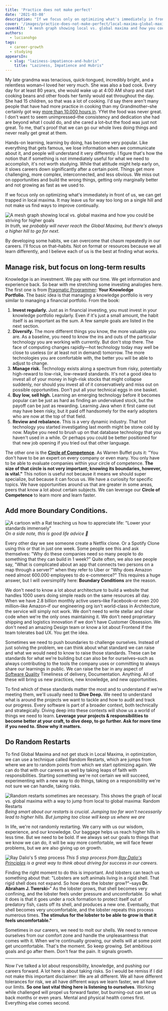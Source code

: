 ```yaml
---
title: 'Practice does not make perfect'
date: '2021-03-08'
description: "If we focus only on optimizing what's immediately in front of us, we can get trapped in local maxima. It may leave us for way too long on a single hill and not make us find ways to improve continually. Learn some habits that helped me cross that chasm."
cover: '/images/practice-does-not-make-perfect/local-maxima-global-maxima.jpg'
coverAlt: 'A mesh graph showing local vs. global maxima and how you could be striving for higher goals'
authors:
  - lucianohgo
tags:
  - career-growth
  - studying
appearsIn:
  - slug: "laziness-impatience-and-hubris"
    title: "Laziness, Impatience and Hubris"
---
```


My late grandma was tenacious, quick-tongued, incredibly bright, and a relentless woman–I loved her very much. She was also a bad cook. Every day for at least 80 years, she would wake up at 4:00 AM sharp and start cooking beans and other foods her family would eat throughout the day. She had 15 children, so that was a lot of cooking. I'd say there aren't many people that have had more practice in cooking than my Grandmother–she certainly got way [more than 10.000 hours in](https://www.6seconds.org/2020/01/25/the-great-practice-myth-debunking-the-10000-hour-rule). YYet the food was never great. I don't want to seem unimpressed–the consistency and dedication she had are beyond what I could do, and she cared a lot–but the food was just not great. To me, that's proof that we can go our whole lives doing things and never really get great at them.

Hands-on learning, learning by doing, has become very popular. Like everything that gets famous, we lose information when we communicate about it, and people will understand it very differently. I figure that's how the notion that if something is not immediately useful for what we need to accomplish, it's not worth studying. While that attitude might help early on, it slows careers down significantly after a certain point. Things get more challenging, more complex, interconnected, and less obvious. We miss out on opportunities and build the wrong things, getting only marginally better and not growing as fast as we used to.

If we focus only on optimizing what's immediately in front of us, we can get trapped in local maxima. It may leave us for way too long on a single hill and not make us find ways to improve continually.

![A mesh graph showing local vs. global maxima and how you could be striving for higher goals](/images/practice-does-not-make-perfect/local-maxima-global-maxima.jpg)
*In truth, we probably will never reach the Global Maxima, but there's always a higher hill to go for next.*

By developing some habits, we can overcome that chasm repeatedly in our careers. I'll focus on that–habits. Not on format or resources because we all learn differently, and I believe each of us is the best at finding what works.

## Manage risk, but focus on long-term results

Knowledge is an investment. We pay with our time. We get information and experience back. So bear with me stretching some investing analogies here. The first one is from [Pragmatic Programmer](https://pragprog.com/titles/tpp20/the-pragmatic-programmer-20th-anniversary-edition/): **Your Knowledge Portfolio.** The basic idea is that managing a knowledge portfolio is very similar to managing a financial portfolio. From the book:

1. **Invest regularly.** Just as in financial investing, you must invest in your knowledge portfolio regularly. Even if it's just a small amount, the habit itself is as important as the sum. A few sample goals are listed in the next section.
2. **Diversify.** The more different things you know, the more valuable you are. As a baseline, you need to know the ins and outs of the particular technology you are working with currently. But don't stop there. The face of computing changes rapidly—hot technology today may well be close to useless (or at least not in demand) tomorrow. The more technologies you are comfortable with, the better you will be able to adjust to change.
3. **Manage risk.** Technology exists along a spectrum from risky, potentially high-reward to low-risk, low-reward standards. It's not a good idea to invest all of your money in high-risk stocks that might collapse suddenly, nor should you invest all of it conservatively and miss out on possible opportunities. Don't put all your technical eggs in one basket.
4. **Buy low, sell high.** Learning an emerging technology before it becomes popular can be just as hard as finding an undervalued stock, but the payoff can be just as rewarding. Learning Java when it first came out may have been risky, but it paid off handsomely for the early adopters who are now at the top of that field.
5. **Review and rebalance.** This is a very dynamic industry. That hot technology you started investigating last month might be stone cold by now. Maybe you need to brush up on that database technology that you haven't used in a while. Or perhaps you could be better positioned for that new job opening if you tried out that other language.

The other one is the **[Circle of Competence](https://fs.blog/2013/12/circle-of-competence/)**. As Warren Buffet puts it: "You don't have to be an expert on every company or even many. You only have to be able to evaluate companies within your circle of competence. **The size of that circle is not very important; knowing its boundaries, however, is vital."** This notion is useful not because it means we should super specialize, but because it can focus us. We have a curiosity for specific topics. We have opportunities around us that are greater in some areas, peers that know a lot about certain subjects. We can leverage our **Circle of Competence** to learn more and learn faster.

## Add more Boundary Conditions.

![A cartoon with a Rat teaching us how to appreciate life: "Lower your standards immensely"](/images/practice-does-not-make-perfect/low-standards.jpg)
*On a side note, this is good life advice 🤔*

Every other day we see someone create a Netflix clone. Or a Spotify Clone using this or that in just one week. Some people see this and ask themselves: "Why do these companies need so many people to do something that they can build in 1 week?" Quite often, we also see people say, "What is complicated about an app that connects two persons on a map through a server?" when they refer to Uber or "Why does Amazon need almost 600.000 employees to do e-commerce?" This requires a huge answer, but I will oversimplify here: **Boundary Conditions** are the reason.

We don't need to know a lot about architecture to build a website that handles 1000 users doing simple reads on the same resources all day. When we have 2.8 billion monthly active users–like Facebook–or even 200 million–like Amazon–if our engineering org isn't world-class in Architecture, the service will simply not work. We don't need to write stellar and clear code when we're the only ones maintaining it. We don't need proprietary shipping and logistics innovation if we don't have Customer Obsession. We don't need an amazing Design team or know a lot about Frontend if the team tolerates bad UX. You get the idea.

Sometimes we need to push boundaries to challenge ourselves. Instead of just solving the problem, we can think about what standard we can raise and what we would need to know to raise those standards. These can be standards for what we're building but can also be for ourselves–such as always contributing to the tools the company uses or committing to always share our learnings in public. We can raise the bar in any aspect of [Software Quality](https://iso25000.com/index.php/en/iso-25000-standards/iso-25010) Timeliness of delivery, Documentation. Anything. All of these will bring us new practices, new knowledge, and new opportunities.

To find which of these standards matter the most and to understand if we're meeting them, we'll usually need to **Dive Deep.** We need to understand what is around the projects we want to tackle and how to audit and track our progress. Every software is part of a broader context, both technically and strategically. Diving deep into these contexts will show us a world of things we need to learn. **Leverage your projects & responsibilities to become better at your craft, to dive deep, to go further. Ask for more time if you need to. Show why it matters.**

## Do Random Restarts

To find Global Maxima and not get stuck in Local Maxima, in optimization, we can use a technique called Random Restarts, which are jumps from where we are to random points from which we start optimizing again. We can do that with our careers as well by taking leaps of faith with responsibilities. Starting something we're not certain we will succeed, experimenting with a new way to do things, taking on a responsibility we're not sure we can handle, taking risks.

![Random restarts sometimes are necessary. This shows the graph of local vs. global maxima with a way to jump from local to global maxima: Random Restarts](/images/practice-does-not-make-perfect/random-restarts.jpg)
*Being smart about our restarts is crucial. Jumping too far won't necessarily lead to higher hills. But jumping too close will keep us where we are*

In life, we're not randomly restarting. We carry with us our wisdom, experience, and our knowledge. Our baggage helps us reach higher hills in less time. But we need to be bold. If we always set our goals to things that we know we can do, it will be way more comfortable, we will face fewer problems, but we are also giving up on growth.

![Ray Dalio's 5 step process](/images/practice-does-not-make-perfect/five-steps-process.jpg)
*This 5 step process from [Ray Dalio's Principles](https://youtu.be/B9XGUpQZY38) is a great way to think about driving for success in our careers.*

Finding the right moment to do this is important. And lobsters can teach us something about that: "Lobsters are soft animals living in a rigid shell. That rigid shell does not expand. So how does the lobster grow?"–says **Dr. Abraham J. Twerski–**" As the lobster grows, that shell becomes very confining, and the lobster feels under pressure and uncomfortable. So what it does is that it goes under a rock formation to protect itself out of predatory fish, casts off its shell, and produces a new one. Eventually, that shell becomes very uncomfortable, and the lobster repeats this process numerous times. **The stimulus for the lobster to be able to grow is that it feels uncomfortable."**

Sometimes in our careers, we need to molt our shells. We need to remove ourselves from our comfort zone and handle the unpleasantness that comes with it. When we're continually growing, our shells will at some point get uncomfortable. That's the moment. So keep growing. Set ambitious goals and go after them. Don't fear the pain. It signals growth.

---

Now I've talked a lot about responsibility, knowledge, and pushing our careers forward. A lot here is about taking risks. So I would be remiss if I did not make this important disclaimer: We are all different. We all have different tolerances for risk, we all have different ways we learn faster, we all have our limits. **So one last vital thing here is listening to ourselves**. Working while challenged will propel us forward faster, but burning-out can set us back months or even years. Mental and physical health comes first. Everything else comes second.
